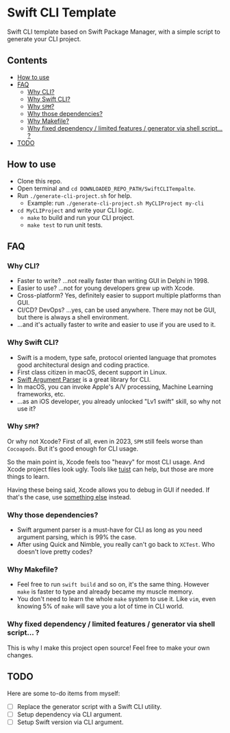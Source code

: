 # Swift CLI Template

Swift CLI template based on Swift Package Manager, with a simple script to generate your CLI project.

<!-- START doctoc generated TOC please keep comment here to allow auto update -->
<!-- DON'T EDIT THIS SECTION, INSTEAD RE-RUN doctoc TO UPDATE -->
## Contents

- [How to use](#how-to-use)
- [FAQ](#faq)
  - [Why CLI?](#why-cli)
  - [Why Swift CLI?](#why-swift-cli)
  - [Why `SPM`?](#why-spm)
  - [Why those dependencies?](#why-those-dependencies)
  - [Why Makefile?](#why-makefile)
  - [Why fixed dependency / limited features / generator via shell script... ?](#why-fixed-dependency--limited-features--generator-via-shell-script-)
- [TODO](#todo)

<!-- END doctoc generated TOC please keep comment here to allow auto update -->

## How to use

- Clone this repo.
- Open terminal and `cd DOWNLOADED_REPO_PATH/SwiftCLITempalte`.
- Run `./generate-cli-project.sh` for help.
  - Example: run `./generate-cli-project.sh MyCLIProject my-cli`
- `cd MyCLIProject` and write your CLI logic.
  - `make` to build and run your CLI project.
  - `make test` to run unit tests.

## FAQ

### Why CLI?

- Faster to write? ...not really faster than writing GUI in Delphi in 1998.
- Easier to use? ...not for young developers grew up with Xcode.
- Cross-platform? Yes, definitely easier to support multiple platforms than GUI.
- CI/CD? DevOps? ...yes, can be used anywhere. There may not be GUI, but there is always a shell environment.
- ...and it's actually faster to write and easier to use if you are used to it.

### Why Swift CLI?

- Swift is a modem, type safe, protocol oriented language that promotes good architectural design and coding practice.
- First class citizen in macOS, decent support in Linux.
- [Swift Argument Parser](https://github.com/apple/swift-argument-parser) is a great library for CLI.
- In macOS, you can invoke Apple's A/V processing, Machine Learning frameworks, etc.
- ...as an iOS developer, you already unlocked "Lv1 swift" skill, so why not use it?

### Why `SPM`?

Or why not Xcode? First of all, even in 2023, `SPM` still feels worse than `Cocoapods`. But it's good enough for CLI usage.

So the main point is, Xcode feels too "heavy" for most CLI usage. And Xcode project files look ugly. Tools like [tuist](https://tuist.io/) can help, but those are more things to learn.

Having these being said, Xcode allows you to debug in GUI if needed. If that's the case, use [something else](https://github.com/dfreniche/SwiftCLITemplate) instead.

### Why those dependencies?

- Swift argument parser is a must-have for CLI as long as you need argument parsing, which is 99% the case.
- After using Quick and Nimble, you really can't go back to `XCTest`. Who doesn't love pretty codes?

### Why Makefile?

- Feel free to run `swift build` and so on, it's the same thing. However `make` is faster to type and already became my muscle memory.
- You don't need to learn the whole `make` system to use it. Like `vim`, even knowing 5% of `make` will save you a lot of time in CLI world.

### Why fixed dependency / limited features / generator via shell script... ?

This is why I make this project open source! Feel free to make your own changes.

## TODO

Here are some to-do items from myself:

- [ ] Replace the generator script with a Swift CLI utility.
- [ ] Setup dependency via CLI argument.
- [ ] Setup Swift version via CLI argument.